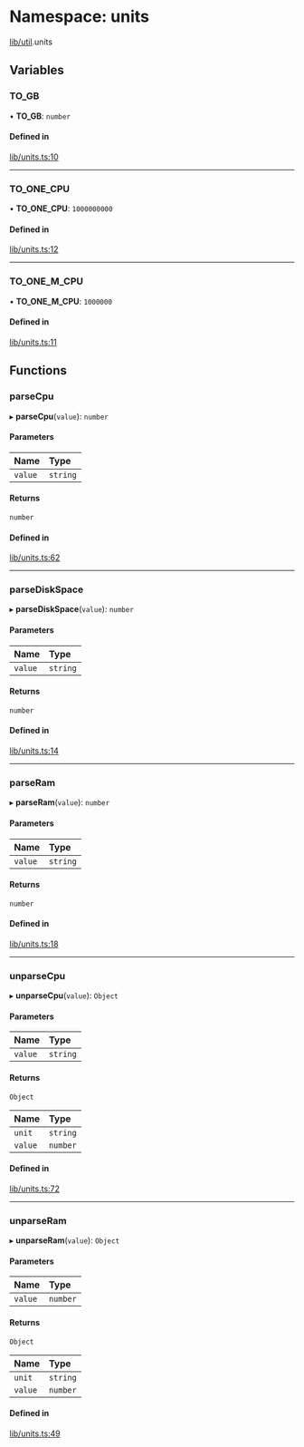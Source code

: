# Namespace: units

[lib/util](lib_util.md).units

## Variables

### TO\_GB

• **TO\_GB**: `number`

#### Defined in

[lib/units.ts:10](https://github.com/headlamp-k8s/headlamp/blob/65bfc11e/frontend/src/lib/units.ts#L10)

___

### TO\_ONE\_CPU

• **TO\_ONE\_CPU**: ``1000000000``

#### Defined in

[lib/units.ts:12](https://github.com/headlamp-k8s/headlamp/blob/65bfc11e/frontend/src/lib/units.ts#L12)

___

### TO\_ONE\_M\_CPU

• **TO\_ONE\_M\_CPU**: ``1000000``

#### Defined in

[lib/units.ts:11](https://github.com/headlamp-k8s/headlamp/blob/65bfc11e/frontend/src/lib/units.ts#L11)

## Functions

### parseCpu

▸ **parseCpu**(`value`): `number`

#### Parameters

| Name | Type |
| :------ | :------ |
| `value` | `string` |

#### Returns

`number`

#### Defined in

[lib/units.ts:62](https://github.com/headlamp-k8s/headlamp/blob/65bfc11e/frontend/src/lib/units.ts#L62)

___

### parseDiskSpace

▸ **parseDiskSpace**(`value`): `number`

#### Parameters

| Name | Type |
| :------ | :------ |
| `value` | `string` |

#### Returns

`number`

#### Defined in

[lib/units.ts:14](https://github.com/headlamp-k8s/headlamp/blob/65bfc11e/frontend/src/lib/units.ts#L14)

___

### parseRam

▸ **parseRam**(`value`): `number`

#### Parameters

| Name | Type |
| :------ | :------ |
| `value` | `string` |

#### Returns

`number`

#### Defined in

[lib/units.ts:18](https://github.com/headlamp-k8s/headlamp/blob/65bfc11e/frontend/src/lib/units.ts#L18)

___

### unparseCpu

▸ **unparseCpu**(`value`): `Object`

#### Parameters

| Name | Type |
| :------ | :------ |
| `value` | `string` |

#### Returns

`Object`

| Name | Type |
| :------ | :------ |
| `unit` | `string` |
| `value` | `number` |

#### Defined in

[lib/units.ts:72](https://github.com/headlamp-k8s/headlamp/blob/65bfc11e/frontend/src/lib/units.ts#L72)

___

### unparseRam

▸ **unparseRam**(`value`): `Object`

#### Parameters

| Name | Type |
| :------ | :------ |
| `value` | `number` |

#### Returns

`Object`

| Name | Type |
| :------ | :------ |
| `unit` | `string` |
| `value` | `number` |

#### Defined in

[lib/units.ts:49](https://github.com/headlamp-k8s/headlamp/blob/65bfc11e/frontend/src/lib/units.ts#L49)
